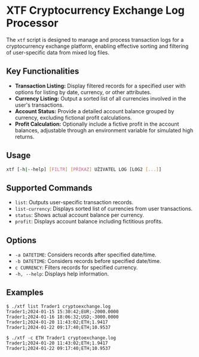 # XTF Cryptocurrency Exchange Log Processor

The `xtf` script is designed to manage and process transaction logs for a cryptocurrency exchange platform, enabling effective sorting and filtering of user-specific data from mixed log files. 

## Key Functionalities

- **Transaction Listing:** Display filtered records for a specified user with options for listing by date, currency, or other attributes.
- **Currency Listing:** Output a sorted list of all currencies involved in the user's transactions.
- **Account Status:** Provide a detailed account balance grouped by currency, excluding fictional profit calculations.
- **Profit Calculation:** Optionally include a fictive profit in the account balances, adjustable through an environment variable for simulated high returns.

## Usage

```bash
xtf [-h|--help] [FILTR] [PŘÍKAZ] UŽIVATEL LOG [LOG2 [...]]
```

## Supported Commands
- `list`: Outputs user-specific transaction records.
- `list-currency`: Displays sorted list of currencies from user transactions.
- `status`: Shows actual account balance per currency.
- `profit`: Displays account balance including fictitious profits.

## Options
- `-a DATETIME`: Considers records after specified date/time.
- `-b DATETIME`: Considers records before specified date/time.
- `c CURRENCY`: Filters records for specified currency.
- `-h, --help`: Displays help information.

## Examples
```
$ ./xtf list Trader1 cryptoexchange.log
Trader1;2024-01-15 15:30:42;EUR;-2000.0000
Trader1;2024-01-16 18:06:32;USD;-3000.0000
Trader1;2024-01-20 11:43:02;ETH;1.9417
Trader1;2024-01-22 09:17:40;ETH;10.9537
```
```
$ ./xtf -c ETH Trader1 cryptoexchange.log
Trader1;2024-01-20 11:43:02;ETH;1.9417
Trader1;2024-01-22 09:17:40;ETH;10.9537
```
